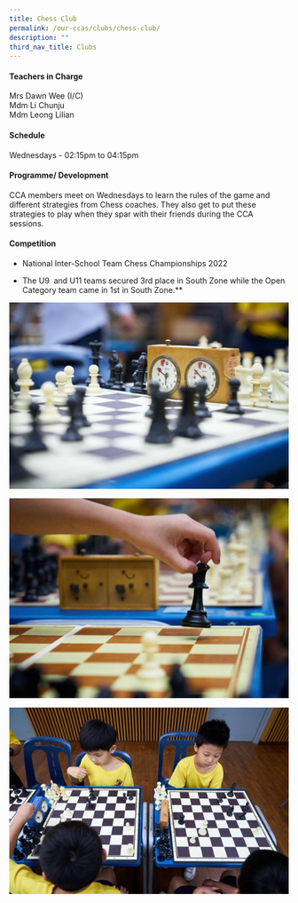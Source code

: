 ```yaml
---
title: Chess Club
permalink: /our-ccas/clubs/chess-club/
description: ""
third_nav_title: Clubs
---
```


#### **Teachers in Charge**

Mrs Dawn Wee (I/C) <br> Mdm Li Chunju <br> Mdm Leong Lilian

#### **Schedule**

Wednesdays - 02:15pm to 04:15pm

#### **Programme/ Development**

CCA members meet on Wednesdays to learn the rules of the game and different strategies from Chess coaches. They also get to put these strategies to play when they spar with their friends during the CCA sessions.
	
#### **Competition**

* National Inter-School Team Chess Championships 2022

* The U9&nbsp; and U11 teams secured 3rd place in South Zone while the Open Category team came in 1st in South Zone.**
 
![](/images/chess%20club.jpg)

![](/images/chess%20club%202.jpg)


![](/images/chess%20club%203.jpg)